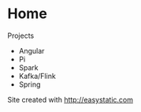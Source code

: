 Home
============

Projects

* Angular
* Pi
* Spark
* Kafka/Flink
* Spring

Site created with http://easystatic.com
